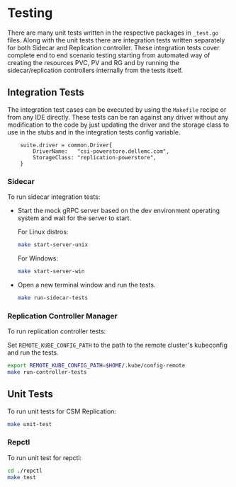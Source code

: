 # Testing
There are many unit tests written in the respective packages in `_test.go` files. Along with the unit tests there are integration tests written separately for both Sidecar and Replication controller. These integration tests cover complete end to end scenario testing starting from automated way of creating the resources PVC, PV and RG and by running the sidecar/replication controllers internally from the tests itself.

## Integration Tests
The integration test cases can be executed by using the `Makefile` recipe or from any IDE directly. These tests can be ran against any driver without any modification to the code by just updating the driver and the storage class to use in the stubs and in the integration tests config variable.

```
	suite.driver = common.Driver{
		DriverName:   "csi-powerstore.dellemc.com",
		StorageClass: "replication-powerstore",
	}
```
### Sidecar
To run sidecar integration tests: 
- Start the mock gRPC server based on the dev environment operating system and wait for the server to start.

	For Linux distros:
	```bash
	make start-server-unix
	```

	For Windows:

	```bash
	make start-server-win
	```

- Open a new terminal window and run the tests.

	```bash
	make run-sidecar-tests
	```

### Replication Controller Manager
To run replication controller tests:

Set `REMOTE_KUBE_CONFIG_PATH` to the path to the remote cluster's kubeconfig and run the tests.

```bash
export REMOTE_KUBE_CONFIG_PATH=$HOME/.kube/config-remote
make run-controller-tests
```

## Unit Tests
To run unit tests for CSM Replication: 

```bash
make unit-test
```

### Repctl
To run unit test for repctl:

```bash
cd ./repctl
make test
```
